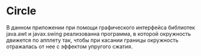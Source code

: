 # Circle
В данном приложении при помощи графического интерфейса библиотек java.awt и javax.swing реализованна программа, в которой окружность движется по апплету так, чтобы при касании границы окружность отражалась от нее с эффектом упругого сжатия.
